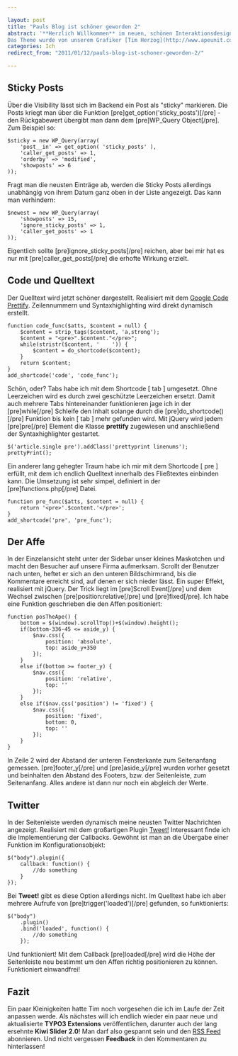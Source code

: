 ```yaml
---

layout: post
title: "Pauls Blog ist schöner geworden 2"
abstract: '**Herzlich Willkommen** im neuen, schönen Interaktionsdesigner! Das neue Jahr startet mit einem komplett neuen Theme, weg von grün hin zu knalligem rot. Ganz im Stil der [Ape Unit GmbH](http://www.apeunit.com/ "Ape Unit GmbH Berlin").
Das Theme wurde von unserem Grafiker [Tim Herzog](http://www.apeunit.com/tim-herzog "Tim Herzog") entwickelt und von mir umgesetzt. Sehr hilfreich dafür war natürlich mein Eintrag [wie ein Entwickler einen Wordpress Blog aufsetzt](http://www.interaktionsdesigner.de/2010/10/02/wie-ein-entwickler-einen-wordpress-blog-aufsetzt/ "Wordpress Tutorial für Entwickler"). Aber es gibt auch ein paar neue Funktionen. Ein paar Highlights und deren Umsetzung will ich natürlich nicht für mich behalten.'
categories: Ich
redirect_from: "2011/01/12/pauls-blog-ist-schoner-geworden-2/"

---
```


## Sticky Posts
Über die Visibility lässt sich im Backend ein Post als "sticky" markieren. Die Posts kriegt man über die Funktion \[pre\]get\_option('sticky\_posts')\[/pre\] - den Rückgabewert übergibt man dann dem \[pre\]WP\_Query Object\[/pre\]. Zum Beispiel so:

    $sticky = new WP_Query(array(
        'post__in' => get_option( 'sticky_posts' ),
        'caller_get_posts' => 1,
        'orderby' => 'modified',
        'showposts' => 6
    ));

Fragt man die neusten Einträge ab, werden die Sticky Posts allerdings unabhängig von ihrem Datum ganz oben in der Liste angezeigt. Das kann man verhindern:

    $newest = new WP_Query(array(
        'showposts' => 15,
        'ignore_sticky_posts' => 1,
        'caller_get_posts' => 1
    ));

Eigentlich sollte \[pre\]ignore\_sticky\_posts\[/pre\] reichen, aber bei mir hat es nur mit \[pre\]caller\_get\_posts\[/pre\] die erhofte Wirkung erzielt.

## Code und Quelltext
Der Quelltext wird jetzt schöner dargestellt. Realisiert mit dem [Google Code Prettify](http://code.google.com/p/google-code-prettify/). Zeilennummern und Syntaxhighlighting wird direkt dynamisch erstellt.

    function code_func($atts, $content = null) {
        $content = strip_tags($content, 'a,strong');
        $content = "<pre>".$content."</pre>";
        while(stristr($content, '    ')) {
            $content = do_shortcode($content);
        }
        return $content;
    }
    add_shortcode('code', 'code_func');

Schön, oder? Tabs habe ich mit dem Shortcode \[ tab \] umgesetzt. Ohne Leerzeichen wird es durch zwei geschützte Leerzeichen ersetzt. Damit auch mehrere Tabs hintereinander funktionieren jage ich in der \[pre\]while\[/pre\] Schleife den Inhalt solange durch die \[pre\]do\_shortcode()\[/pre\] Funktion bis kein \[ tab \] mehr gefunden wird.
Mit jQuery wird jedem \[pre\]pre\[/pre\] Element die Klasse **prettify** zugewiesen und anschließend der Syntaxhighlighter gestartet.

    $('article.single pre').addClass('prettyprint linenums');
    prettyPrint();

Ein anderer lang gehegter Traum habe ich mir mit dem Shortcode \[ pre \] erfüllt, mit dem ich endlich Quelltext innerhalb des Fließtextes einbinden kann. Die Umsetzung ist sehr simpel, definiert in der \[pre\]functions.php\[/pre\] Datei.

    function pre_func($atts, $content = null) {
        return '<pre>'.$content.'</pre>';
    }
    add_shortcode('pre', 'pre_func');

## Der Affe
In der Einzelansicht steht unter der Sidebar unser kleines Maskotchen und macht den Besucher auf unsere Firma aufmerksam. Scrollt der Benutzer nach unten, heftet er sich an den unteren Bildschirmrand, bis die Kommentare erreicht sind, auf denen er sich nieder lässt. Ein super Effekt, realisiert mit jQuery.
Der Trick liegt im \[pre\]Scroll Event\[/pre\] und dem Wechsel zwischen \[pre\]position:relative\[/pre\] und \[pre\]fixed\[/pre\]. Ich habe eine Funktion geschrieben die den Affen positioniert:

    function posTheApe() {
        bottom = $(window).scrollTop()+$(window).height();
        if(bottom-336-45 <= aside_y) {
            $nav.css({
                position: 'absolute',
                top: aside_y+350
            });
        }        
        else if(bottom >= footer_y) {
            $nav.css({
                position: 'relative',
                top: ''
            });
        }
        else if($nav.css('position') != 'fixed') {
            $nav.css({
                position: 'fixed',
                bottom: 0,
                top: ''
            });
        }
    }

In Zeile 2 wird der Abstand der unteren Fensterkante zum Seitenanfang gemessen. \[pre\]footer\_y\[/pre\] und \[pre\]aside\_y\[/pre\] wurden vorher gesetzt und beinhalten den Abstand des Footers, bzw. der Seitenleiste, zum Seitenanfang. Alles andere ist dann nur noch ein abgleich der Werte.

## Twitter
In der Seitenleiste werden dynamisch meine neusten Twitter Nachrichten angezeigt. Realisiert mit dem großartigen Plugin [Tweet!](http://tweet.seaofclouds.com/) Interessant finde ich die Implementierung der Callbacks. Gewöhnt ist man an die Übergabe einer Funktion im Konfigurationsobjekt:

    $("body").plugin({
        callback: function() {
            //do something
        }
    });

Bei **Tweet!** gibt es diese Option allerdings nicht. Im Quelltext habe ich aber mehrere Aufrufe von \[pre\]trigger('loaded')\[/pre\] gefunden, so funktionierts:

    $("body")
        .plugin()
        .bind('loaded', function() {
            //do something
        });

Und funktioniert! Mit dem Callback \[pre\]loaded\[/pre\] wird die Höhe der Seitenleiste neu bestimmt um den Affen richtig positionieren zu können. Funktioniert einwandfrei!

## Fazit
Ein paar Kleinigkeiten hatte Tim noch vorgesehen die ich im Laufe der Zeit anpassen werde. Als nächstes will ich endlich wieder ein paar neue und aktualisierte **TYPO3 Extensions** veröffentlichen, darunter auch der lang ersehnte **Kiwi Slider 2.0**!
Man darf also gespannt sein und den [RSS Feed](http://www.interaktionsdesigner.de/feed/) abonnieren. Und nicht vergessen **Feedback** in den Kommentaren zu hinterlassen!